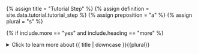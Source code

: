 <!--------------------------------------------- TITLE AND DEFINITION starts -->

{% assign title = "Tutorial Step" %}
{% assign definition = site.data.tutorial.tutorial_step %}
{% assign preposition = "a" %}
{% assign plural = "s" %}

<!--------------------------------------------- TITLE AND DEFINITION ends -->

{% if include.more == "yes" and include.heading == "more" %}
<details class='detailsCollapsible'><summary class='nobr'>Click to learn more about {{ title | downcase }}{{plural}}
</summary>
{% endif %}

{% if include.heading != "" and include.heading != "more" %}
{{include.heading}} {{title}}
{% endif %}

{% if include.icon != "no" %} 

{% if include.table == "yes" and include.icon != "no" %}
<table class='definitionTable'><tr><td>
{% endif %}

<img src='images/icons/nodes/png{{include.icon}}/{{ title | downcase | replace: " ", "-" }}.png' />

{% if include.table == "yes" and include.icon != "no" %}
</td><td>
{% endif %}

{% endif %}

{% if include.definition == "bold" %}
<strong>{{ definition }}</strong>
{% else %}
{% if include.definition != "no" %}
{{ definition }}
{% endif %}
{% endif %}

{% if include.table == "yes" and include.icon != "no" %}
</td></tr></table>
{% endif %}

{% if include.more == "yes" and include.content == "more" and include.heading != "more" %}
<details class='detailsCollapsible'><summary class='nobr'>Click to learn more about {{ title | downcase }}{{plural}}
</summary>
{% endif %}

{% if include.content != "no" %}

<!--------------------------------------------- CONTENT starts -->

XXXXXXXXXXXXXXXXXXXXXXXXXXXXXXXXXXXXXXXXXXXXXXXXXXXXXX

<!--------------------------------------------- CONTENT ends -->

{% endif %}

{% if include.more == "yes" and include.content != "more" and include.heading != "more" %}
<details class='detailsCollapsible'><summary class='nobr'>Click to learn more about {{ title | downcase }}{{plural}}
</summary>
{% endif %}

{% if include.adding != "" %}

{{include.adding}} Adding {{preposition}} {{title}} Node

<!--------------------------------------------- ADDING starts -->

To add the {{ title | downcase }} node, select *Add {{ title }}* on the parent node menu. 

<!--------------------------------------------- ADDING ends -->

{% endif %}

{% if include.configuring != "" %}

{{include.configuring}} Configuring the {{title}}

<!--------------------------------------------- CONFIGURING starts -->

{% include note.html content="The basic configuration of the tutorial step node is the same as the tutorial node. Refer to the latter, please." %}

In addition to the basic configuration, tutorial step nodes feature a large collection of resources that allows you to manipulate the user interface and actual nodes in many ways.

{{include.configuring}}# Navigation

Setting up a reference to any node in the workspace and using the below parameter makes the step load next to the referenced node.

```
    "positionAtReferenceParent": true,
```

{{include.configuring}}# Messages

Setting up a reference to any node in the workspace and using the below parameters allows placing different types of messages on the referenced node.

```
    "setErrorMessageReferenceParent": "This is a simulated error message!"
    "setInfoMessageReferenceParent": "This is a simulated info message!"
    "setValueReferenceParent": "This is a simulated value message!"
    "setPercentageReferenceParent": "This is a simulated progress message!"
    "setStatusReferenceParent": "This is a simulated status message!"
```

{{include.configuring}}# Centering and Zooming Into a Time Machine

Setting up a reference to a time machine node in the charting space hierarchy while using the below parameter causes the following:

* The charting space viewport is centered on the referenced time machine.
* The time machine is adjusted to fit the aspect ratio of the screen.
* The viewport zooms into the time machine.

```
    "repositionAtTimeMachineReferenceParent": true,
```

{{include.configuring}}# Pressing Keys When on a Time Machine

Setting up a reference to a time machine node in the charting space hierarchy and using the below parameters allows simulating the pressing of relevant key combinations when on a time machine.

```
    "keyPressedTimeMachineReferenceParent": {
        "shiftKey": true,
        "ctrlKey": true,
        "metaKey": true,
        "key": "A"
    }
```

* ```shiftKey```, ```ctrlKey```, and ```metaKey``` (Mac OS equivalent to Control) may be ```true``` or ```false```.

* ```key``` may be any letter or number.

{{include.configuring}}# Modifying the Configuration of Nodes

Setting up a reference to any node in the design space and using the following parameters allows you to edit the configuration of the referenced nodes and their offspring.

The example below changes the configuration of the three different scale nodes under a time machine. In this case, the time machine is the node referenced, the ```nodePath``` is the path of the node whose configuration must be changed relative to the ```referenceParent```, and the ```properties``` parameter is the actual configuration to be set.

```
    "batchConfigChangesReferenceParent": [
        {
            "nodePath": "referenceParent.timeScale",
            "properties": {
                "autoMinScale": false,
                "autoMaxScale": false,
                "fromDate": "2020-08-31T23:40:00.000Z",
                "toDate": "2020-09-01T01:00:00.000Z"
            }
        },
        {
            "nodePath": "referenceParent.rateScale",
            "properties": {
                "autoMinScale": false,
                "autoMaxScale": false,
                "minValue": 11400,
                "maxValue": 11800
            }
        },
        {
            "nodePath": "referenceParent.timeFrameScale",
            "properties": {
                "value": "01-min"
            }
        }
    ]
```

<!--------------------------------------------- CONFIGURING ends -->

{% endif %}

{% if include.starting != "" %}

{{include.starting}} Starting {{preposition}} {{title}}

<!--------------------------------------------- STARTING starts -->

XXXXXXXXXXXXXXXXXXXXXXXXXXXXXXXXXXXXXXXXXXXXXXXXXXXXXX

<!--------------------------------------------- STARTING ends -->

{% endif %}

{% if include.more == "yes" %}
</details>
{% endif %}